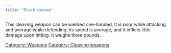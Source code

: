 ```yaml
---
title: "Black waraxe"
---
```


This cleaving weapon can be wielded one-handed. It is poor while
attacking and average while defending; its speed is average, and it
inflicts little damage upon hitting. It weighs three pounds.

[Category: Weapons](Category:_Weapons "wikilink") [Category: Cleaving
weapons](Category:_Cleaving_weapons "wikilink")